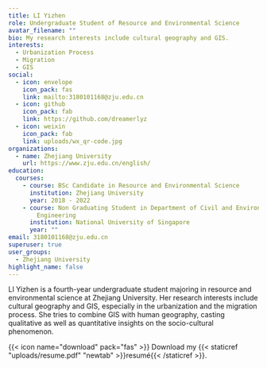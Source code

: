 ```yaml
---
title: LI Yizhen
role: Undergraduate Student of Resource and Environmental Science
avatar_filename: ""
bio: My research interests include cultural geography and GIS.
interests:
  - Urbanization Process
  - Migration
  - GIS
social:
  - icon: envelope
    icon_pack: fas
    link: mailto:3180101168@zju.edu.cn
  - icon: github
    icon_pack: fab
    link: https://github.com/dreamerlyz
  - icon: weixin
    icon_pack: fab
    link: uploads/wx_qr-code.jpg
organizations:
  - name: Zhejiang University
    url: https://www.zju.edu.cn/english/
education:
  courses:
    - course: BSc Candidate in Resource and Environmental Science
      institution: Zhejiang University
      year: 2018 - 2022
    - course: Non Graduating Student in Department of Civil and Environmental
        Engineering
      institution: National University of Singapore
      year: ""
email: 3180101168@zju.edu.cn
superuser: true
user_groups:
  - Zhejiang University
highlight_name: false
---
```

LI Yizhen is a fourth-year undergraduate student majoring in resource and environmental science at Zhejiang University. Her research interests include cultural geography and GIS, especially in the urbanization and the migration process. She tries to combine GIS with human geography, casting qualitative as well as quantitative insights on the socio-cultural phenomenon.

{{< icon name="download" pack="fas" >}} Download my {{< staticref "uploads/resume.pdf" "newtab" >}}resumé{{< /staticref >}}.